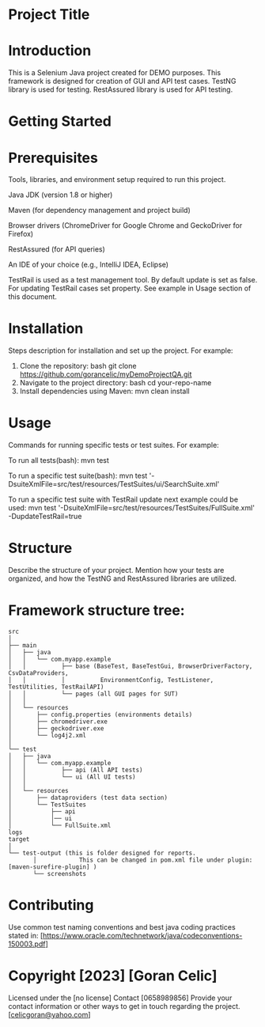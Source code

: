 # Project Title
# Introduction

This is a Selenium Java project created for DEMO purposes. 
This framework is designed for creation of GUI and API test cases. TestNG library is used for testing.
RestAssured library is used for API testing.

# Getting Started
# Prerequisites
Tools, libraries, and environment setup required to run this project.

Java JDK (version 1.8 or higher)

Maven (for dependency management and project build)

Browser drivers (ChromeDriver for Google Chrome and GeckoDriver for Firefox)

RestAssured (for API queries)

An IDE of your choice (e.g., IntelliJ IDEA, Eclipse)

TestRail is used as a test management tool. By default update is set as false.
For updating TestRail cases set property. See example in Usage section of this document.

# Installation
Steps description for installation and set up the project. For example:

1. Clone the repository:
bash
git clone https://github.com/gorancelic/myDemoProjectQA.git
2. Navigate to the project directory:
bash
cd your-repo-name
3. Install dependencies using Maven:
mvn clean install

# Usage
Commands for running specific tests or test suites. For example:

To run all tests(bash):
mvn test

To run a specific test suite(bash):
mvn test '-DsuiteXmlFile=src/test/resources/TestSuites/ui/SearchSuite.xml'

To run a specific test suite with TestRail update next example could be used:
mvn test '-DsuiteXmlFile=src/test/resources/TestSuites/FullSuite.xml' -DupdateTestRail=true

# Structure
Describe the structure of your project. Mention how your tests are organized, 
and how the TestNG and RestAssured libraries are utilized.

# Framework structure tree:
```plaintext
src
│
├── main
│   ├── java
│   │   └── com.myapp.example
│   │          ├── base (BaseTest, BaseTestGui, BrowserDriverFactory, CsvDataProviders, 
│   │          │          EnvironmentConfig, TestListener, TestUtilities, TestRailAPI) 
│   │          └── pages (all GUI pages for SUT)
│   │   
│   └── resources
│       ├── config.properties (environments details)
│       ├── chromedriver.exe
│       ├── geckodriver.exe
│       └── log4j2.xml
│
└── test
│   ├── java
│   │   └── com.myapp.example
│   │          ├── api (All API tests)
│   │          └── ui (All UI tests)
│   │   
│   └── resources
│       ├── dataproviders (test data section)
│       └── TestSuites
│           ├── api
│           │── ui
│           └── FullSuite.xml
logs
target
│
└── test-output (this is folder designed for reports. 
       │            This can be changed in pom.xml file under plugin: [maven-surefire-plugin] )
       └── screenshots
```
# Contributing
Use common test naming conventions and best java coding practices stated in: [https://www.oracle.com/technetwork/java/codeconventions-150003.pdf]

# Copyright [2023] [Goran Celic]

Licensed under the [no license] 
Contact [0658989856]
Provide your contact information or other ways to get in touch regarding the project.
[celicgoran@yahoo.com]
